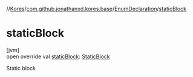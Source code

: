 //[Kores](../../../index.md)/[com.github.jonathanxd.kores.base](../index.md)/[EnumDeclaration](index.md)/[staticBlock](static-block.md)

# staticBlock

[jvm]\
open override val [staticBlock](static-block.md): [StaticBlock](../-static-block/index.md)

Static block
